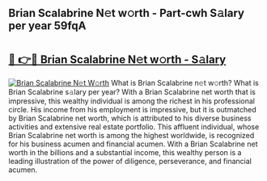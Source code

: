## Brian Scalabrine N𝚎t w𝚘rth - Part-cwh S𝚊lary per year 59fqA

# <h2><a href="http://gc0gc4.nevu.top/?p=Brian+Scalabrine">🔗 👉🔴 Brian Scalabrine N𝚎t w𝚘rth - S𝚊lary</a></h2>

[![Brian Scalabrine N𝚎t W𝚘rth](https://i.imgur.com/Oavwk0R.jpeg)](http://gc0gc4.nevu.top/?p=Brian+Scalabrine)
What is Brian Scalabrine n𝚎t w𝚘rth? What is Brian Scalabrine s𝚊lary per year?
With a Brian Scalabrine net worth that is impressive, this wealthy individual is among the richest in his professional circle. His income from his employment is impressive, but it is outmatched by Brian Scalabrine net worth, which is attributed to his diverse business activities and extensive real estate portfolio. This affluent individual, whose Brian Scalabrine net worth is among the highest worldwide, is recognized for his business acumen and financial acumen. With a Brian Scalabrine net worth in the billions and a substantial income, this wealthy person is a leading illustration of the power of diligence, perseverance, and financial acumen.
